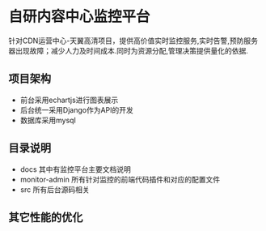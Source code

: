 # 自研内容中心监控平台

针对CDN运营中心-天翼高清项目，提供高价值实时监控服务,实时告警,预防服务器出现故障；减少人力及时间成本.同时为资源分配,管理决策提供量化的依据.


## 项目架构

- 前台采用echartjs进行图表展示
- 后台统一采用Django作为API的开发
- 数据库采用mysql


## 目录说明

- docs 其中有监控平台主要文档说明
- monitor-admin 所有针对监控的前端代码插件和对应的配置文件
- src 所有后台源码相关

## 其它性能的优化

